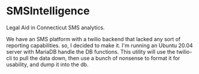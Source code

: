 # SMSIntelligence
Legal Aid in Connecticut SMS analytics.

We have an SMS platform with a twilio backend that lacked any sort of reporting capabilities. 
so, I decided to make it.
I'm running an Ubuntu 20.04 server with MariaDB handle the DB functions. 
This utility will use the twilio-cli to pull the data down, then use a bunch of nonsense to format it for usability, and dump it into the db. 
